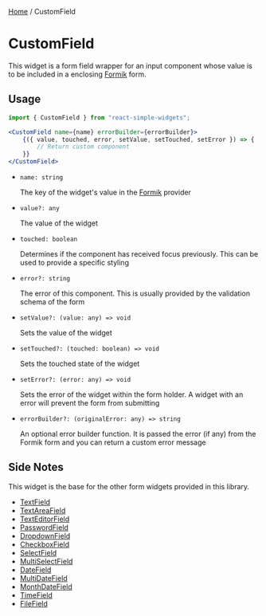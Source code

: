 [Home](../../../README.md) / CustomField

# CustomField

This widget is a form field wrapper for an input component whose value is to be included in a enclosing [Formik](https://jaredpalmer.com/formik/) form.

## Usage

```jsx
import { CustomField } from "react-simple-widgets";

<CustomField name={name} errorBuilder={errorBuilder}>
    {({ value, touched, error, setValue, setTouched, setError }) => {
        // Return custom component
    }}
</CustomField>
```

-   `name: string`

    The key of the widget's value in the [Formik](https://jaredpalmer.com/formik/) provider

-   `value?: any`

    The value of the widget

-   `touched: boolean`

    Determines if the component has received focus previously. This can be used to provide a specific styling

-   `error?: string`

    The error of this component. This is usually provided by the validation schema of the form

-   `setValue?: (value: any) => void`

    Sets the value of the widget

-   `setTouched?: (touched: boolean) => void`

    Sets the touched state of the widget

-   `setError?: (error: any) => void`

    Sets the error of the widget within the form holder. A widget with an error will prevent the form from submitting

-   `errorBuilder?: (originalError: any) => string`

    An optional error builder function. It is passed the error (if any) from the Formik form and you can return a custom error message

## Side Notes

This widget is the base for the other form widgets provided in this library.

-   [TextField](../text-field/text-field-usage.md)
-   [TextAreaField](../text-area-field/text-area-field-usage.md)
-   [TextEditorField](../text-editor-field/text-editor-field-usage.md)
-   [PasswordField](../password-field/password-field-usage.md)
-   [DropdownField](../dropdown-field/dropdown-field-usage.md)
-   [CheckboxField](../checkbox-field/checkbox-field-usage.md)
-   [SelectField](../select-field/select-field-usage.md)
-   [MultiSelectField](../multi-select-field/multi-select-field-usage.md)
-   [DateField](../date-field/date-field-usage.md)
-   [MultiDateField](../multi-date-field/multi-date-field-usage.md)
-   [MonthDateField](../month-date-field/month-date-field-usage.md)
-   [TimeField](../time-field/time-field-usage.md)
-   [FileField](../file-field/file-field-usage.md)
